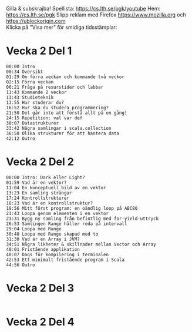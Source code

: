 Gilla & subskrajba! Spellista: https://cs.lth.se/pgk/youtube Hem: https://cs.lth.se/pgk
Slipp reklam med Firefox https://www.mozilla.org och https://ublockorigin.com  
Klicka på "Visa mer" för smidiga tidsstämplar:

# Vecka 2 Del 1
```
00:00 Intro
00:34 Översikt
01:29 Om förra veckan och kommande två veckor
02:15 Förra veckan
06:21 Fråga på resurstider och labbar
11:43 Kommande 2 veckor
13:43 Studieteknik
13:55 Hur studerar du?
16:52 Hur ska du studera programmering?
21:50 Det går inte att förstå allt på en gång!
24:15 Repetition: val var def
30:07 Datastrukturer
33:42 Några samlingar i scala.collection
36:50 Olika strukturer för att hantera data
42:12 Outro
```

# Vecka 2 Del 2
```
00:00 Intro: Dark eller Light?
01:59 Vad är en vektor?
11:04 En konceptuell bild av en vektor
13:23 En samling strängar
17:24 Kontrollstrukturer
18:23 Vad är en kontrollstruktur?
19:56 Mitt först program: en oändlig loop på ABC80
21:43 Loopa genom elementen i en vektor
23:31 Bygg ny samling från befintlig med for-yield-uttryck
26:53 Samlingen Range håller reda på intervall
29:04 Loopa med Range
30:48 Loopa med Range skapad med to
31:30 Vad är en Array i JVM?
34:51 Några likheter & skillnader mellan Vector och Array
40:01 Fristående applikation
40:07 Dags för kompilering i terminalen
42:53 Ett minimalt fristående program i Scala
44:56 Outro
```

# Vecka 2 Del 3
```
```

# Vecka 2 Del 4
```
```
